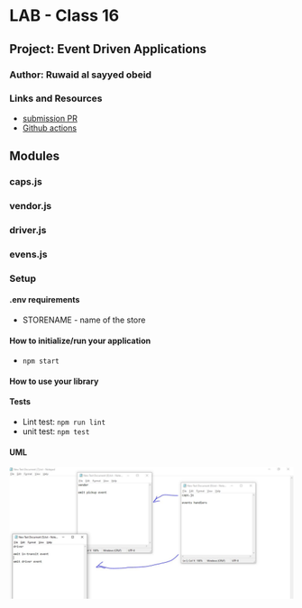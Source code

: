 # LAB - Class 16

## Project: Event Driven Applications

### Author: Ruwaid al sayyed obeid

### Links and Resources

- [submission PR](https://github.com/ruwaid-401-advanced-javascript/caps/pull/1)
- [Github actions](https://github.com/ruwaid-401-advanced-javascript/caps/pull/1/checks)


## Modules
### caps.js
### vendor.js
### driver.js
### evens.js

### Setup
#### .env requirements
* STORENAME - name of the store


#### How to initialize/run your application 
* `npm start`


#### How to use your library 
#### Tests
- Lint test: `npm run lint`
- unit test: `npm test`

#### UML

![UML Diagram](./assets/whiteBoard-class-16.jpeg)
